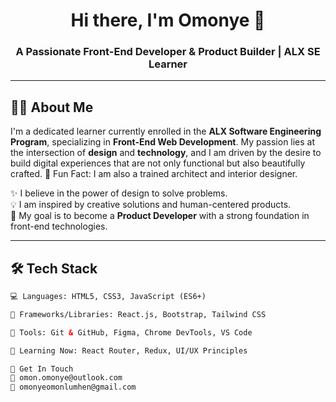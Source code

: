 <!-- GitHub Profile Header -->
<h1 align="center">Hi there, I'm Omonye 👋</h1>
<h3 align="center">A Passionate Front-End Developer & Product Builder | ALX SE Learner</h3>

---

<!-- Short About Section -->
## 👨‍🎓 About Me

I'm a dedicated learner currently enrolled in the <strong>ALX Software Engineering Program</strong>, specializing in **Front-End Web Development**. My passion lies at the intersection of **design** and **technology**, and I am driven by the desire to build digital experiences that are not only functional but also beautifully crafted.
🌟 Fun Fact: I am also a trained architect and interior designer.

✨ I believe in the power of design to solve problems.  
💡 I am inspired by creative solutions and human-centered products.  
🎯 My goal is to become a **Product Developer** with a strong foundation in front-end technologies.

---

<!-- Skills Section -->
## 🛠️ Tech Stack

```html
💻 Languages: HTML5, CSS3, JavaScript (ES6+)

🧰 Frameworks/Libraries: React.js, Bootstrap, Tailwind CSS

🔧 Tools: Git & GitHub, Figma, Chrome DevTools, VS Code

🚀 Learning Now: React Router, Redux, UI/UX Principles

📢 Get In Touch
📧 omon.omonye@outlook.com
📧 omonyeomonlumhen@gmail.com

